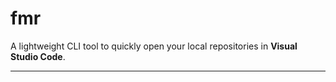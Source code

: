 # fmr

A lightweight CLI tool to quickly open your local repositories in **Visual Studio Code**.

---
